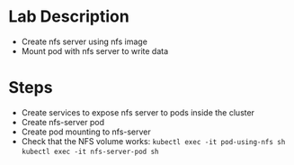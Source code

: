 # Lab Description
- Create nfs server using nfs image 
- Mount pod with nfs server to write data 

# Steps 
- Create services to expose nfs server to pods inside the cluster 
- Create nfs-server pod 
- Create pod mounting to nfs-server 
- Check that the NFS volume works:
 `kubectl exec -it pod-using-nfs sh`
 `kubectl exec -it nfs-server-pod sh`

